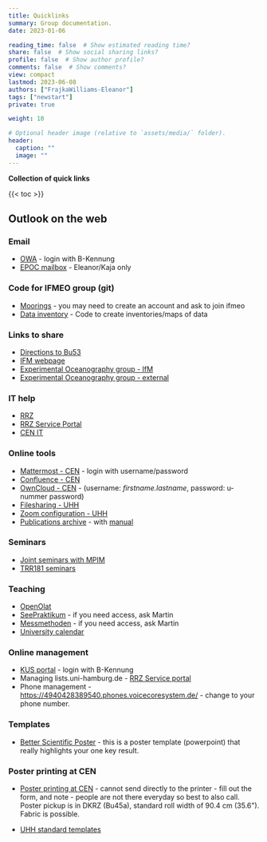 ```yaml
---
title: Quicklinks
summary: Group documentation.
date: 2023-01-06

reading_time: false  # Show estimated reading time?
share: false  # Show social sharing links?
profile: false  # Show author profile?
comments: false  # Show comments?
view: compact
lastmod: 2023-06-08
authors: ["FrajkaWilliams-Eleanor"]
tags: ["newstart"]
private: true

weight: 10

# Optional header image (relative to `assets/media/` folder).
header:
  caption: ""
  image: ""
---
```



**Collection of quick links**

{{< toc >}}



## Outlook on the web


### Email
- [OWA](https://exchange.uni-hamburg.de/owa) - login with B-Kennung
- [EPOC mailbox](https://exchange.uni-hamburg.de/owa/epoc-admin@uni-hamburg.de) - Eleanor/Kaja only

### Code for IFMEO group (git)
- [Moorings](https://gitlab.rrz.uni-hamburg.de/ifmeo/moorings) - you may need to create an account and ask to join ifmeo
- [Data inventory](https://gitlab.rrz.uni-hamburg.de/ifmeo/inventory) - Code to create inventories/maps of data


### Links to share
- [Directions to Bu53](https://www.ifm.uni-hamburg.de/en/institute/contact-map.html) 
- [IFM webpage](https://www.ifm.uni-hamburg.de/en/institute.html)
- [Experimental Oceanography group - IfM](https://www.ifm.uni-hamburg.de/en/workareas/experimental.html)
- [Experimental Oceanography group - external](https://www.ifm.uni-hamburg.de/en/workareas/experimental.html)

### IT help
- [RRZ](https://www.rrz.uni-hamburg.de)
- [RRZ Service Portal](https://rrz-serviceportal.uni-hamburg.de)
- [CEN IT](https://www.cen.uni-hamburg.de/en/facilities/cen-it.html)

### Online tools
- [Mattermost - CEN](https://mattermost.cen.uni-hamburg.de/) - login with username/password
- [Confluence - CEN](https://collaboration.cen.uni-hamburg.de/) 
- [OwnCloud - CEN](https://owncloud.cen.uni-hamburg.de/) - (username: *firstname.lastname*, password: u-nummer password)
- [Filesharing - UHH](https://uhhshare.uni-hamburg.de/filr/login)
- [Zoom configuration - UHH](https://uni-hamburg.zoom.us)
- [Publications archive](https://www.edit.fis.uni-hamburg.de/) - with [manual](https://www.fdm.uni-hamburg.de/fis/manual-cris-uhh.pdf)

### Seminars
- [Joint seminars with MPIM](https://mpimet.mpg.de/en/communication/seminars)
- [TRR181 seminars](https://www.trr-energytransfers.de/events)

### Teaching
- [OpenOlat](https://www.openolat.uni-hamburg.de/dmz/)
- [SeePraktikum](https://wiki.cen.uni-hamburg.de/ifm/SeePrakt) - if you need access, ask Martin
- [Messmethoden](https://wiki.cen.uni-hamburg.de/ifm/MessFern_V) - if you need access, ask Martin
- [University calendar](https://www.uni-hamburg.de/en/campuscenter/studienorganisation/studienverlauf/semestertermine.html)


### Online management
- [KUS portal](https://www.kus.uni-hamburg.de/) - login with B-Kennung
- Managing lists.uni-hamburg.de - [RRZ Service portal](https://rrz-serviceportal.uni-hamburg.de)
- Phone management - https://4940428389540.phones.voicecoresystem.de/ - change to your phone number.


### Templates

- [Better Scientific Poster](https://osf.io/ef53g/) - this is a poster template (powerpoint) that really highlights your one key result.  

### Poster printing at CEN

- [Poster printing at CEN](https://www.cen.uni-hamburg.de/en/facilities/cen-it/printing/poster.html) - cannot send directly to the printer - fill out the form, and note - people are not there everyday so best to also call.  Poster pickup is in DKRZ (Bu45a), standard roll width of 90.4 cm (35.6").  Fabric is possible.  

- [UHH standard templates](https://www.kus.uni-hamburg.de/themen/oeffentlichkeitsarbeit/corporate-design/vorlagen/plakate.html)